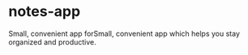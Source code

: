 # notes-app
Small, convenient app forSmall, convenient app which helps you stay organized and productive.
